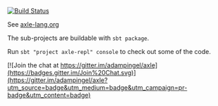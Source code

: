 [![Build Status](https://secure.travis-ci.org/adampingel/axle.png)](http://travis-ci.org/adampingel/axle)

See [axle-lang.org](http://axle-lang.org/)

The sub-projects are buildable with `sbt package`.

Run `sbt "project axle-repl" console` to check out some of the code.


[![Join the chat at https://gitter.im/adampingel/axle](https://badges.gitter.im/Join%20Chat.svg)](https://gitter.im/adampingel/axle?utm_source=badge&utm_medium=badge&utm_campaign=pr-badge&utm_content=badge)